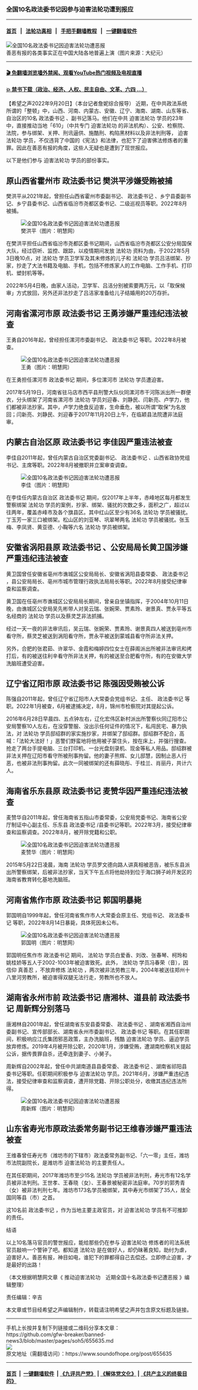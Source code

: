 ### 全国10名政法委书记因参与迫害法轮功遭到报应
------------------------

#### [首页](https://github.com/gfw-breaker/banned-news3/blob/master/README.md) &nbsp;&nbsp;|&nbsp;&nbsp; [法轮功真相](https://github.com/begood0513/basic/blob/master/README.md)  &nbsp;&nbsp;|&nbsp;&nbsp; [手把手翻墙教程](https://github.com/gfw-breaker/guides/wiki)  &nbsp;&nbsp;|&nbsp;&nbsp; [一键翻墙软件](https://github.com/gfw-breaker/nogfw/blob/master/README.md)  



<div><img alt="全国10名政法委书记因迫害法轮功遭恶报" src="https://img.soundofhope.org/2022-09/1663709677441.jpg"/>
<br/><figcaption class="caption">
 善恶有报的各类事实正在中国大陆各地普遍上演（图片来源：大纪元）
</figcaption></div><hr/>

#### [ 🎬  免翻墙浏览墙外禁闻、观看YouTube热门视频及电视直播](https://github.com/gfw-breaker/HelloWorld)

#### [ 💥  禁书下载（政治、经济、人权、民主自由、文革、六四 ...）](https://github.com/gfw-breaker/books/blob/master/README.md)

<div><div class="Content__Wrapper sc-1bvya0-0 grZQxZ">
 <p class="meta-top">
  <span class="meta">
   【希望之声2022年9月20日】（本台记者詹妮综合报导）
  </span>
  近期，在中共政法系统所谓的「整顿」中，山西、河南、内蒙古、安徽、辽宁、海南、湖南、山东等省、自治区的10名
  <ok href="/term/51105">
   政法委书记
  </ok>
  、副书记落马。他们在中共
  <ok href="/term/2265">
   迫害法轮功
  </ok>
  学员的23年中，直接推动当地「610」（中共专门
  <ok href="/term/2265">
   迫害法轮功
  </ok>
  的非法机构）、公安、检察院、法院，参与绑架、关押、刑讯逼供、施酷刑、构陷黑材料以及非法判刑等，
  <ok href="/term/2265">
   迫害法轮功
  </ok>
  学员，不仅违背了中国的《宪法》和法律，也犯下了迫害佛法修炼者的重罪。因此在善恶有报的角度，这些人无疑也是遭到了现世报应。
 </p>
 <p>
  以下是他们参与
  <ok href="/term/2265">
   迫害法轮功
  </ok>
  学员的部份事实。
 </p>
 <h2>
  原山西省霍州市
  <ok href="/term/51105">
   政法委书记
  </ok>
  樊洪平涉嫌受贿被捕
 </h2>
 <p>
  樊洪平从2021年起，曾担任山西省霍州市委副书记、
  <ok href="/term/51105">
   政法委书记
  </ok>
  、乡宁县委副书记、乡宁县委书记、山西省临汾市尧都区委书记、二级巡视员等职。2022年8月被捕。
 </p>
 <figure class="OImage__StyledFigure-sc-1lfley0-0 hHSfVg">
  <img alt="全国10名政法委书记因迫害法轮功遭恶报" src="https://img.soundofhope.org/2022-09/1663710175683.jpg"/>
  <br/><figcaption>
   樊洪平（图片：明慧网）
  </figcaption>
 </figure>
 <p>
  在樊洪平担任山西省临汾市尧都区委书记期间，山西省临汾市尧都区公安分局国保大队，经过窃听、监控、跟踪，以疫情期间发放
  <ok href="/term/968">
   法轮功
  </ok>
  资料为由，于2022年5月3日晚10点，对
  <ok href="/term/968">
   法轮功
  </ok>
  学员卫学军及其未修炼的儿子和
  <ok href="/term/968">
   法轮功
  </ok>
  学员吕洁绑架、抄家，抄走了大法书籍及电脑、手机，包括不修炼家人的工作电脑、工作手机、打印机、塑封机等等。
 </p>
 <p>
  2022年5月4日晚，由家人活动，卫学军、吕洁分别被索要两万元，以「取保候审」方式放回，另外还非法抄走了吕洁家准备给儿子结婚用的20万存折。
 </p>
 <h2>
  河南省漯河市原
  <ok href="/term/51105">
   政法委书记
  </ok>
  王勇涉嫌严重违纪违法被查
 </h2>
 <p>
  王勇自2016年起，曾经担任漯河市委副书记、
  <ok href="/term/51105">
   政法委书记
  </ok>
  等职。2022年8月被查。
 </p>
 <figure class="OImage__StyledFigure-sc-1lfley0-0 hHSfVg">
  <img alt="全国10名政法委书记因迫害法轮功遭恶报" src="https://img.soundofhope.org/2022-09/1663710287993.jpg"/>
  <br/><figcaption>
   王勇（图片：明慧网）
  </figcaption>
 </figure>
 <p>
  在王勇担任漯河市
  <ok href="/term/51105">
   政法委书记
  </ok>
  期间，多位漯河市
  <ok href="/term/968">
   法轮功
  </ok>
  学员遭迫害。
 </p>
 <p>
  2017年5月19日，河南省驻马店市西平县刑警大队伙同漯河市干河陈派出所一群便衣，分头绑架了河南省漯河市
  <ok href="/term/968">
   法轮功
  </ok>
  学员刘迎春、刘静民、闫新亮、卢学力，他们都被非法抄家。其中，卢学力绝食反迫害，生命垂危，被以所谓“取保”为名放回；闫新亮、刘静民、刘迎春于2017年11月20日上午，在临颖县法院遭非法庭审。
 </p>
 <h2>
  内蒙古自治区原
  <ok href="/term/51105">
   政法委书记
  </ok>
  李佳因严重违法被查
 </h2>
 <p>
  李佳自2011年起，曾任内蒙古自治区党委副书记、
  <ok href="/term/51105">
   政法委书记
  </ok>
  、山西省政协党组书记、主席等职。2022年8月被撤职并立案审查调查。
 </p>
 <figure class="OImage__StyledFigure-sc-1lfley0-0 hHSfVg">
  <img alt="全国10名政法委书记因迫害法轮功遭恶报" src="https://img.soundofhope.org/2022-09/1663710340589.jpg"/>
  <br/><figcaption>
   李佳（图片：明慧网）
  </figcaption>
 </figure>
 <p>
  在李佳任内蒙古自治区
  <ok href="/term/51105">
   政法委书记
  </ok>
  期间，仅2017年上半年，赤峰地区每月都发生警察绑架
  <ok href="/term/968">
   法轮功
  </ok>
  学员的案例，抄家、绑架、骚扰的次数之多，面积之广，超过以往两年，覆盖赤峰市及各个旗县区。其中红山区至少有36名
  <ok href="/term/968">
   法轮功
  </ok>
  学员被骚扰。丁玉芳一家三口被绑架。松山区的刘亚琴、巩翠琴两名
  <ok href="/term/968">
   法轮功
  </ok>
  学员被骚扰。张玉梅、李凤贤、黄亚德、小鞠等六名
  <ok href="/term/968">
   法轮功
  </ok>
  学员被绑架。
 </p>
 <h2>
  安徽省涡阳县原
  <ok href="/term/51105">
   政法委书记
  </ok>
  、公安局局长黄卫国涉嫌严重违纪违法被查
 </h2>
 <p>
  黄卫国曾任安徽省亳州市谯城区公安局局长、安徽省涡阳县委常委、
  <ok href="/term/51105">
   政法委书记
  </ok>
  ，县公安局局长、亳州市城市管理行政执法局局长等职。2022年8月接受纪律审查和监察调查。
 </p>
 <p>
  黄卫国在任亳州市谯城区公安局局长期间，曾亲自坐镇指挥，于2004年10月11日晚，由谯城区公安局吴先彬带人对吴云瑞、张婉荣、贾素玲、谢景真、贾永平等五名经商的
  <ok href="/term/968">
   法轮功
  </ok>
  学员以及蔡灵芝非法抓捕。
 </p>
 <p>
  经过一天一夜的非法审讯后，吴云瑞、张婉荣、贾素玲、谢景真四人被送到亳州市看守所，蔡灵芝被送到涡阳看守所，贾永平被送到蒙城县看守所非法关押。
 </p>
 <p>
  另外，合肥的张君茹、许翠华、金霞和梅婷四位女士在薛阁派出所被非法审讯和拷打后，有的被送往利辛看守所非法关押，有的被送至合肥看守所，有的在安徽大学洗脑班遭受迫害。
 </p>
 <h2>
  辽宁省辽阳市原
  <ok href="/term/51105">
   政法委书记
  </ok>
  陈强因受贿被公诉
 </h2>
 <p>
  陈强自2011年起，曾任辽宁省辽阳市人大常委会党组书记、主任、
  <ok href="/term/51105">
   政法委书记
  </ok>
  等职。2022年1月被查，6月被逮捕决定，8月，锦州市检察院对其提起公诉。
 </p>
 <p>
  2016年6月28日早晨四、五点钟左右，辽化宏伟区新村派出所警察伙同辽阳市公安局警察10人左右，在没穿警服、没出示任何证件的情况下，私闯民宅、暴力执法，对
  <ok href="/term/968">
   法轮功
  </ok>
  学员邸绍群的家实施抄家，并绑架了邸绍群。邸绍群不配合，高喊：「法轮大法好！」恶警们野蛮地将他用被子蒙住头，按在床上，并强行搜查。抢走了两台手提电脑、三台打印机、一台光盘刻录机、现金等私人用品。邸绍群被非法关押在辽阳市看守所被刑事拘留。他的妻子熊辉、女儿邸慧，因制止恶人行恶，也被非法刑事拘留。此次一同被绑架的还有薛晓彤、于桂兰、肖丽丹，共计六人。
 </p>
 <h2>
  海南省乐东县原
  <ok href="/term/51105">
   政法委书记
  </ok>
  麦赞华因严重违纪违法被查
 </h2>
 <p>
  麦赞华自2011年起，曾任海南省五指山市委常委，公安局党委书记、海南省公安厅制证中心副主任、乐东县
  <ok href="/term/51105">
   政法委书记
  </ok>
  /县委书记等职。2022年3月，接受纪律审查和监察调查。2022年8月，被开除党籍和公职。
 </p>
 <figure class="OImage__StyledFigure-sc-1lfley0-0 hHSfVg">
  <img alt="全国10名政法委书记因迫害法轮功遭恶报" src="https://img.soundofhope.org/2022-09/1663710396306.jpg"/>
  <br/><figcaption>
   麦赞华（图片：明慧网）
  </figcaption>
 </figure>
 <p>
  2015年5月22日凌晨，海南
  <ok href="/term/968">
   法轮功
  </ok>
  学员罗文德向路人讲真相被恶告，被乐东县派出所警察绑架，后被非法抄家，当天下午五点将他劫持到位于海口狮子岭开发区的海南省教育转化基地洗脑班。
 </p>
 <h2>
  河南省焦作市原
  <ok href="/term/51105">
   政法委书记
  </ok>
  郭国明暴毙
 </h2>
 <p>
  郭国明自1999年起，曾任河南省焦作市人大常委会原主任、党组书记、
  <ok href="/term/51105">
   政法委书记
  </ok>
  等职，2022年8月14日暴毙，具体死因未公布。
 </p>
 <figure class="OImage__StyledFigure-sc-1lfley0-0 hHSfVg">
  <img alt="全国10名政法委书记因迫害法轮功遭恶报" src="https://img.soundofhope.org/2022-09/1663710469411.jpg"/>
  <br/><figcaption>
   郭国明（图片：明慧网）
  </figcaption>
 </figure>
 <p>
  郭国明任焦作市
  <ok href="/term/51105">
   政法委书记
  </ok>
  期间，
  <ok href="/term/968">
   法轮功
  </ok>
  学员白爱香、刘改、张春琴、柯玲和姚桂娇等五人于2002-1003年被迫害致死。此外，
  <ok href="/term/968">
   法轮功
  </ok>
  学员冯春荣（音），因信仰
  <ok href="/term/7789">
   真善忍
  </ok>
  ，不放弃修炼
  <ok href="/term/968">
   法轮功
  </ok>
  ，两次被非法劳教三年，2004年被送往郑州十八里河劳教所，被迫害得双腿无法行走，劳教所也不放人。
 </p>
 <h2>
  湖南省永州市前
  <ok href="/term/51105">
   政法委书记
  </ok>
  唐湘林、道县前
  <ok href="/term/51105">
   政法委书记
  </ok>
  周新辉分别落马
 </h2>
 <p>
  唐湘林自2001年起，曾任湖南省东安县委常委、
  <ok href="/term/51105">
   政法委书记
  </ok>
  、湖南省湘西自治州委副书记、宣传部部长、湖南省永州市委副书记、
  <ok href="/term/51105">
   政法委书记
  </ok>
  等职。在其任职期间，积极响应江氏集团邪恶政策，主办洗脑班，残酷
  <ok href="/term/2265">
   迫害法轮功
  </ok>
  学员、逼迫学员放弃修炼。2019年4月被开除公职，2020年1月，涉嫌受贿，遭湖南检察机关提起公诉，据传畏罪自杀，还牵连到妻子、小舅子。
 </p>
 <p>
  周新辉自2002年起，曾任中共湖南道县县委常委、
  <ok href="/term/51105">
   政法委书记
  </ok>
  、湖南省祁阳县委书记等职。任职期间积极参与
  <ok href="/term/2265">
   迫害法轮功
  </ok>
  学员。2021年6月，涉嫌严重违纪违法，接受纪律审查和监察调查，遭开除党籍、开除公职处分，收缴其违纪违法所得。
 </p>
 <figure class="OImage__StyledFigure-sc-1lfley0-0 hHSfVg">
  <img alt="全国10名政法委书记因迫害法轮功遭恶报" src="https://img.soundofhope.org/2022-09/1663710528097.jpg"/>
  <br/><figcaption>
   周新辉（图片：明慧网）
  </figcaption>
 </figure>
 <h2>
  山东省寿光市原政法委常务副书记王维春涉嫌严重违法被查
 </h2>
 <p>
  王维春曾任寿光市（潍坊市的下辖市）政法委常务副书记、「六一零」主任，潍坊市法院副院长，是潍坊市
  <ok href="/term/2265">
   迫害法轮功
  </ok>
  的主要责任人。
 </p>
 <p>
  在其任职期间，2017年潍坊市至少15名
  <ok href="/term/968">
   法轮功
  </ok>
  学员被非法判刑，寿光市有12名学员被非法判刑。王世孝、王春晓（女）、王春景被秘密非法庭审。70岁的郭秀青（女）被非法判刑七年。潍坊市173名学员被绑架，其中寿光市绑架了35人，居全国同等县（市）之首。
 </p>
 <p>
  这10名前
  <ok href="/term/51105">
   政法委书记
  </ok>
  ，作为当地主要主政官员，对
  <ok href="/term/2265">
   迫害法轮功
  </ok>
  学员有不可推卸的责任。
 </p>
 <p>
  结语
 </p>
 <p>
  以上10名落马官员的警世报应，能给那些仍在参与
  <ok href="/term/2265">
   迫害法轮功
  </ok>
  修炼者的司法系统官员敲响一个警钟了吧。都知道
  <ok href="/term/968">
   法轮功
  </ok>
  是在做好人，却仍昧著良知，助纣为虐，迫害好人。善恶有报，神目如电，谁犯下的罪都得自己去偿还。立即停止迫害，才是最好的出路！
 </p>
 <p>
  （本文根据明慧网文章《
  <ok href="https://big5.minghui.org/mh/articles/2022/9/20/%E6%8E%A8%E5%8B%95%E8%BF%AB%E5%AE%B3%E6%B3%95%E8%BC%AA%E5%8A%9F-%E8%BF%91%E6%9C%9F%E5%85%A8%E5%9C%8B%E5%8D%81%E5%90%8D%E6%94%BF%E6%B3%95%E5%A7%94%E6%9B%B8%E8%A8%98%E9%81%AD%E6%83%A1%E5%A0%B1-449850.html">
   推动迫害法轮功　近期全国十名政法委书记遭恶报
  </ok>
  》编辑整理）
 </p>
 <p class="meta-btm">
  责任编辑：辛吉
 </p>
 <p class="meta-btm">
  本文章或节目经希望之声编辑制作，转载请注明希望之声并包含原文标题及链接。
 </p>
</div>
</div>
<hr/>
手机上长按并复制下列链接或二维码分享本文章：<br/>
https://github.com/gfw-breaker/banned-news3/blob/master/pages/soh5/655635.md <br/>
<a href='https://github.com/gfw-breaker/banned-news3/blob/master/pages/soh5/655635.md'><img src='https://github.com/gfw-breaker/banned-news3/blob/master/pages/soh5/655635.md.png'/></a> <br/>
原文地址（需翻墙访问）：https://www.soundofhope.org/post/655635


------------------------
#### [首页](https://github.com/gfw-breaker/banned-news3/blob/master/README.md) &nbsp;|&nbsp; [一键翻墙软件](https://github.com/gfw-breaker/nogfw/blob/master/README.md) &nbsp;| [《九评共产党》](https://github.com/gfw-breaker/9ping.md/blob/master/README.md#九评之一评共产党是什么) | [《解体党文化》](https://github.com/gfw-breaker/jtdwh.md/blob/master/README.md) | [《共产主义的终极目的》](https://github.com/gfw-breaker/gczydzjmd.md/blob/master/README.md)


<img src='http://gfw-breaker.win/banned-news3/pages/soh5/655635.md' width='0px' height='0px'/>